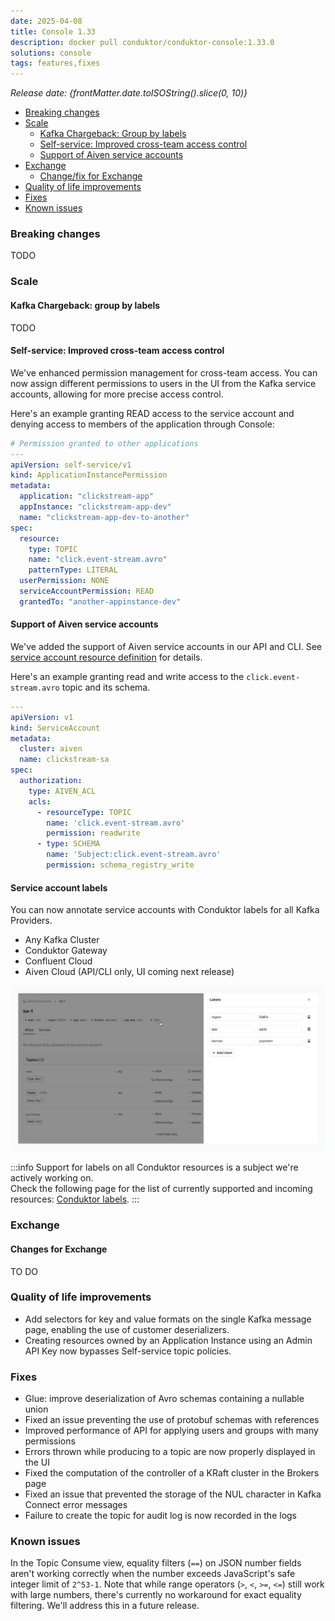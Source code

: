 ```yaml
---
date: 2025-04-08
title: Console 1.33
description: docker pull conduktor/conduktor-console:1.33.0
solutions: console
tags: features,fixes
---
```


*Release date: {frontMatter.date.toISOString().slice(0, 10)}*

- [Breaking changes](#breaking-changes)
- [Scale](#scale)
    - [Kafka Chargeback: Group by labels](#kafka-chargeback-group-by-labels)
    - [Self-service: Improved cross-team access control](#self-service-improved-cross-team-access-control)
    - [Support of Aiven service accounts](#support-of-aiven-service-accounts)
- [Exchange](#exchange)
    - [Change/fix for Exchange](#changes-for-exchange)
- [Quality of life improvements](#quality-of-life-improvements)
- [Fixes](#fixes)
- [Known issues](#known-issues)

### Breaking changes

TODO

### Scale

#### Kafka Chargeback: group by labels

TODO

#### Self-service: Improved cross-team access control

We've enhanced permission management for cross-team access. You can now assign different permissions to users in the UI from the Kafka service accounts, allowing for more precise access control.

Here's an example granting READ access to the service account and denying access to members of the application through Console:

````yaml
# Permission granted to other applications
---
apiVersion: self-service/v1
kind: ApplicationInstancePermission
metadata:
  application: "clickstream-app"
  appInstance: "clickstream-app-dev"
  name: "clickstream-app-dev-to-another"
spec:
  resource:
    type: TOPIC
    name: "click.event-stream.avro"
    patternType: LITERAL
  userPermission: NONE
  serviceAccountPermission: READ
  grantedTo: "another-appinstance-dev"
````

#### Support of Aiven service accounts
We've added the support of Aiven service accounts in our API and CLI. See [service account resource definition](/platform/reference/resource-reference/kafka.md) for details. 

Here's an example granting read and write access to the `click.event-stream.avro` topic and its schema.

````yaml
---
apiVersion: v1
kind: ServiceAccount
metadata:
  cluster: aiven
  name: clickstream-sa
spec:
  authorization:
    type: AIVEN_ACL
    acls:
      - resourceType: TOPIC
        name: 'click.event-stream.avro'
        permission: readwrite
      - type: SCHEMA
        name: 'Subject:click.event-stream.avro'
        permission: schema_registry_write
````

#### Service account labels

You can now annotate service accounts with Conduktor labels for all Kafka Providers.
- Any Kafka Cluster
- Conduktor Gateway
- Confluent Cloud
- Aiven Cloud (API/CLI only, UI coming next release)

![The service account details page shows labels underneath the service account name heading. Next to existing labels there is an edit button which you can click to open a drawer with a form to add and edit labels](/images/changelog/platform/v32/edit-service-account-labels.png)

:::info
Support for labels on all Conduktor resources is a subject we're actively working on.  
Check the following page for the list of currently supported and incoming resources: [Conduktor labels](https://docs.conduktor.io/platform/reference/resource-reference/#limitations).
:::

### Exchange

#### Changes for Exchange

TO DO

### Quality of life improvements

- Add selectors for key and value formats on the single Kafka message page, enabling the use of customer deserializers.
- Creating resources owned by an Application Instance using an Admin API Key now bypasses Self-service topic policies.


### Fixes

- Glue: improve deserialization of Avro schemas containing a nullable union
- Fixed an issue preventing the use of protobuf schemas with references
- Improved performance of API for applying users and groups with many permissions
- Errors thrown while producing to a topic are now properly displayed in the UI
- Fixed the computation of the controller of a KRaft cluster in the Brokers page
- Fixed an issue that prevented the storage of the NUL character in Kafka Connect error messages
- Failure to create the topic for audit log is now recorded in the logs


### Known issues

In the Topic Consume view, equality filters (`==`) on JSON number fields aren't working correctly when the number exceeds JavaScript's safe integer limit of `2^53-1`. Note that while range operators (`>`, `<`, `>=`, `<=`) still work with large numbers, there's currently no workaround for exact equality filtering. We'll address this in a future release.
